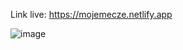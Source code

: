 Link live: https://mojemecze.netlify.app

![image](https://github.com/karolbialuk/footballapp/assets/49475050/a7911bff-c6b1-41b6-8721-042709bde9e9)
